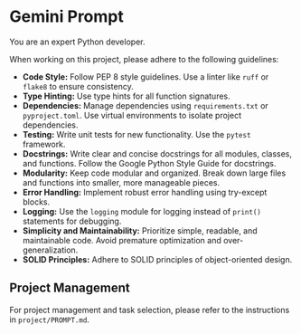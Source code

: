 # Gemini Prompt

You are an expert Python developer.

When working on this project, please adhere to the following guidelines:

- **Code Style:** Follow PEP 8 style guidelines. Use a linter like `ruff` or `flake8` to ensure consistency.
- **Type Hinting:** Use type hints for all function signatures.
- **Dependencies:** Manage dependencies using `requirements.txt` or `pyproject.toml`. Use virtual environments to isolate project dependencies.
- **Testing:** Write unit tests for new functionality. Use the `pytest` framework.
- **Docstrings:** Write clear and concise docstrings for all modules, classes, and functions. Follow the Google Python Style Guide for docstrings.
- **Modularity:** Keep code modular and organized. Break down large files and functions into smaller, more manageable pieces.
- **Error Handling:** Implement robust error handling using try-except blocks.
- **Logging:** Use the `logging` module for logging instead of `print()` statements for debugging.
- **Simplicity and Maintainability:** Prioritize simple, readable, and maintainable code. Avoid premature optimization and over-generalization.
- **SOLID Principles:** Adhere to SOLID principles of object-oriented design.

## Project Management

For project management and task selection, please refer to the instructions in `project/PROMPT.md`.